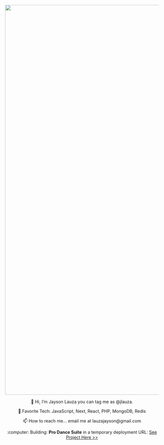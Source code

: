 <p align="center">
  <img src="https://live.staticflickr.com/65535/54272641526_402c7255ba_b.jpg" alt="Banner" width="1280"/>
</p>
<p align="center">👋 Hi, I’m Jayson Lauza you can tag me as @jlauza.</p>
<p align="center">👀 Favorite Tech: JavaScript, Next, React, PHP, MongoDB, Redis</p>
<p align="center">📫 How to reach me... email me at lauzajayson@gmail.com</p>
<p align="center">:computer: Building: <strong>Pro Dance Suite</strong> in a temporary deployment URL: <a href="https://learner-studio-suite-jlauzas-projects.vercel.app/">See Project Here >></a></p>


<!---
jlauza/jlauza is a ✨ special ✨ repository because its `README.md` (this file) appears on your GitHub profile.
You can click the Preview link to take a look at your changes.
--->
